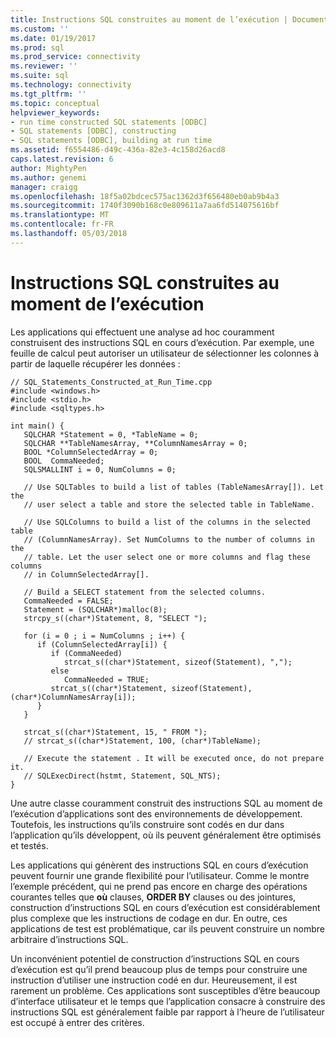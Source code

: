 ```yaml
---
title: Instructions SQL construites au moment de l’exécution | Documents Microsoft
ms.custom: ''
ms.date: 01/19/2017
ms.prod: sql
ms.prod_service: connectivity
ms.reviewer: ''
ms.suite: sql
ms.technology: connectivity
ms.tgt_pltfrm: ''
ms.topic: conceptual
helpviewer_keywords:
- run time constructed SQL statements [ODBC]
- SQL statements [ODBC], constructing
- SQL statements [ODBC], building at run time
ms.assetid: f6554486-d49c-436a-82e3-4c158d26acd8
caps.latest.revision: 6
author: MightyPen
ms.author: genemi
manager: craigg
ms.openlocfilehash: 18f5a02bdcec575ac1362d3f656480eb0ab9b4a3
ms.sourcegitcommit: 1740f3090b168c0e809611a7aa6fd514075616bf
ms.translationtype: MT
ms.contentlocale: fr-FR
ms.lasthandoff: 05/03/2018
---
```

# <a name="sql-statements-constructed-at-run-time"></a>Instructions SQL construites au moment de l’exécution
Les applications qui effectuent une analyse ad hoc couramment construisent des instructions SQL en cours d’exécution. Par exemple, une feuille de calcul peut autoriser un utilisateur de sélectionner les colonnes à partir de laquelle récupérer les données :  
  
```  
// SQL_Statements_Constructed_at_Run_Time.cpp  
#include <windows.h>  
#include <stdio.h>  
#include <sqltypes.h>  
  
int main() {  
   SQLCHAR *Statement = 0, *TableName = 0;  
   SQLCHAR **TableNamesArray, **ColumnNamesArray = 0;  
   BOOL *ColumnSelectedArray = 0;  
   BOOL  CommaNeeded;  
   SQLSMALLINT i = 0, NumColumns = 0;  
  
   // Use SQLTables to build a list of tables (TableNamesArray[]). Let the  
   // user select a table and store the selected table in TableName.  
  
   // Use SQLColumns to build a list of the columns in the selected table  
   // (ColumnNamesArray). Set NumColumns to the number of columns in the  
   // table. Let the user select one or more columns and flag these columns  
   // in ColumnSelectedArray[].  
  
   // Build a SELECT statement from the selected columns.  
   CommaNeeded = FALSE;  
   Statement = (SQLCHAR*)malloc(8);  
   strcpy_s((char*)Statement, 8, "SELECT ");  
  
   for (i = 0 ; i = NumColumns ; i++) {  
      if (ColumnSelectedArray[i]) {  
         if (CommaNeeded)  
            strcat_s((char*)Statement, sizeof(Statement), ",");  
         else  
            CommaNeeded = TRUE;  
         strcat_s((char*)Statement, sizeof(Statement), (char*)ColumnNamesArray[i]);  
      }  
   }  
  
   strcat_s((char*)Statement, 15, " FROM ");  
   // strcat_s((char*)Statement, 100, (char*)TableName);  
  
   // Execute the statement . It will be executed once, do not prepare it.  
   // SQLExecDirect(hstmt, Statement, SQL_NTS);  
}  
```  
  
 Une autre classe couramment construit des instructions SQL au moment de l’exécution d’applications sont des environnements de développement. Toutefois, les instructions qu’ils construire sont codés en dur dans l’application qu’ils développent, où ils peuvent généralement être optimisés et testés.  
  
 Les applications qui génèrent des instructions SQL en cours d’exécution peuvent fournir une grande flexibilité pour l’utilisateur. Comme le montre l’exemple précédent, qui ne prend pas encore en charge des opérations courantes telles que **où** clauses, **ORDER BY** clauses ou des jointures, construction d’instructions SQL en cours d’exécution est considérablement plus complexe que les instructions de codage en dur. En outre, ces applications de test est problématique, car ils peuvent construire un nombre arbitraire d’instructions SQL.  
  
 Un inconvénient potentiel de construction d’instructions SQL en cours d’exécution est qu’il prend beaucoup plus de temps pour construire une instruction d’utiliser une instruction codé en dur. Heureusement, il est rarement un problème. Ces applications sont susceptibles d’être beaucoup d’interface utilisateur et le temps que l’application consacre à construire des instructions SQL est généralement faible par rapport à l’heure de l’utilisateur est occupé à entrer des critères.

